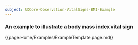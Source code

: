 ```yaml
---
subject: UKCore-Observation-VitalSigns-BMI-Example
---
```

### An example to illustrate a body mass index vital sign

{{page:Home/Examples/ExampleTemplate.page.md}}